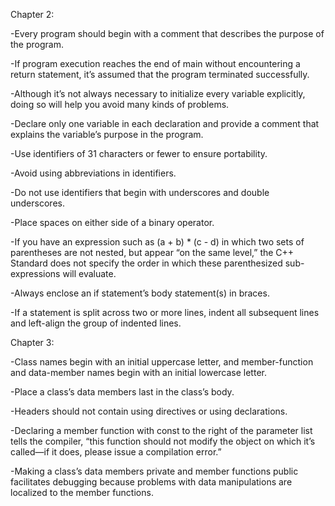 Chapter 2:

-Every program should begin with a comment that describes the purpose of the program.

-If program execution reaches the end of main without encountering a return statement, it’s assumed that the program terminated successfully.

-Although it’s not always necessary to initialize every variable explicitly, doing so will help you avoid many kinds of problems.

-Declare only one variable in each declaration and provide a comment that explains the variable’s purpose in the program.

-Use identifiers of 31 characters or fewer to ensure portability.

-Avoid using abbreviations in identifiers.

-Do not use identifiers that begin with underscores and double underscores.

-Place spaces on either side of a binary operator.

-If you have an expression such as (a + b) * (c - d) in which two sets of parentheses are not nested, but appear “on the same level,” the C++ Standard does not specify the order in which these parenthesized sub-expressions will evaluate.

-Always enclose an if statement’s body statement(s) in braces.

-If a statement is split across two or more lines, indent all subsequent lines and left-align the group of indented lines.


Chapter 3:

-Class names begin with an initial uppercase letter, and member-function and data-member names begin with an initial lowercase letter.

-Place a class’s data members last in the class’s body.

-Headers should not contain using directives or using declarations.

-Declaring a member function with const to the right of the parameter list tells the compiler, 
“this function should not modify the object on which it’s called—if it does, please issue a compilation error.” 

-Making a class’s data members private and member functions public facilitates debugging
because problems with data manipulations are localized to the member functions.

